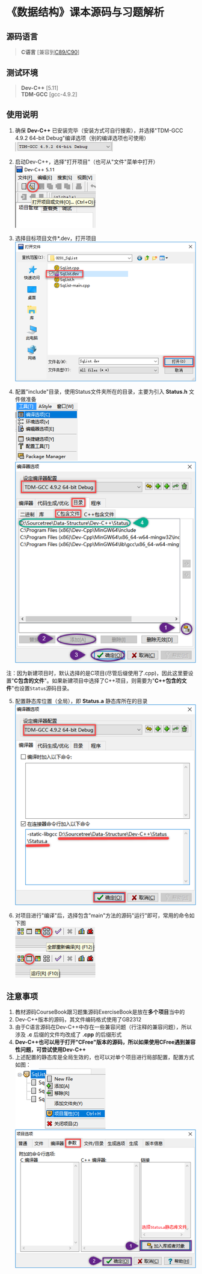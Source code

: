 # 《数据结构》课本源码与习题解析

## 源码语言

> **C语言** [兼容到[C89/C90](https://baike.baidu.com/item/c89/22224985?fr=aladdin)]    

## 测试环境

> **Dev-C++** [5.11]    
> **TDM-GCC** [gcc-4.9.2]    

## 使用说明

1. 确保 **Dev-C++** 已安装完毕（安装方式可自行搜索），并选择"TDM-GCC 4.9.2 64-bit Debug"编译选项（别的编译选项也可使用）    
![DEV00](image/DEV00.png)

2. 启动Dev-C++，选择"打开项目"（也可从"文件"菜单中打开）    
![DEV01](image/DEV01.png)

3. 选择目标项目文件*.dev，打开项目    
![DEV02](image/DEV02.png)

4. 配置"include"目录，使用Status文件夹所在的目录，主要为引入 **Status.h** 文件做准备    
![DEV03](image/DEV03.png)    
![DEV04](image/DEV04.png)    

注：因为新建项目时，默认选择的是C项目(尽管后缀使用了.cpp)，因此这里要设置"**C包含的文件**"。如果新建项目中选择了C++项目，则需要为"**C++包含的文件**"也设置`Status`源码目录。    

5. 配置静态库位置（全局），即 **Status.a** 静态库所在的目录    
![DEV05](image/DEV05.png)    

6. 对项目进行"编译"后，选择包含"main"方法的源码"运行"即可，常用的命令如下图    
![DEV06](image/DEV06.png)    
![DEV07](image/DEV07.png)    

## 注意事项

1. 教材源码CourseBook跟习题集源码ExerciseBook是放在**多个项目**当中的    
2. Dev-C++版本的源码，其文件编码格式使用了GB2312    
3. 由于C语言源码在Dev-C++中存在一些兼容问题（行注释的兼容问题），所以涉及 **.c** 后缀的文件均改成了 **.cpp** 的后缀形式    
4. **Dev-C++也可以用于打开"CFree"版本的源码，所以如果使用CFree遇到兼容性问题，可尝试使用Dev-C++**    
5. 上述配置的静态库是全局生效的，也可以对单个项目进行局部配置，配置方式如图：    
![DEV08](image/DEV08.png)    
![DEV09](image/DEV09.png)    
